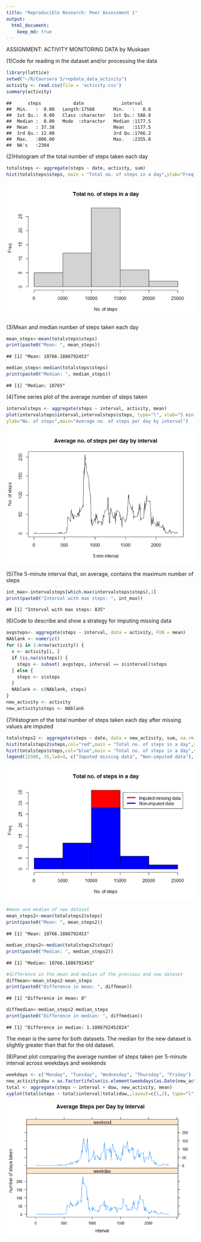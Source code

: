 ```yaml
---
title: "Reproducible Research: Peer Assessment 1"
output: 
  html_document:
    keep_md: true
---
```


ASSIGNMENT: ACTIVITY MONITORING DATA by Muskaan

(1)Code for reading in the dataset and/or processing the data


```r
library(lattice)
setwd("~/R/Coursera 5/repdata_data_activity")
activity <- read.csv(file = 'activity.csv')
summary(activity)
```

```
##      steps            date              interval     
##  Min.   :  0.00   Length:17568       Min.   :   0.0  
##  1st Qu.:  0.00   Class :character   1st Qu.: 588.8  
##  Median :  0.00   Mode  :character   Median :1177.5  
##  Mean   : 37.38                      Mean   :1177.5  
##  3rd Qu.: 12.00                      3rd Qu.:1766.2  
##  Max.   :806.00                      Max.   :2355.0  
##  NA's   :2304
```


(2)Histogram of the total number of steps taken each day

```r
totalsteps <- aggregate(steps ~ date, activity, sum)
hist(totalsteps$steps, main = "Total no. of steps in a day",ylab="Freq.",xlab="No. of steps")
```

![](PA1_template_files/figure-html/unnamed-chunk-2-1.png)<!-- -->

(3)Mean and median number of steps taken each day

```r
mean_steps<-mean(totalsteps$steps)
print(paste0("Mean: ", mean_steps))
```

```
## [1] "Mean: 10766.1886792453"
```

```r
median_steps<-median(totalsteps$steps)
print(paste0("Median: ", median_steps))
```

```
## [1] "Median: 10765"
```

(4)Time series plot of the average number of steps taken

```r
intervalsteps <- aggregate(steps ~ interval, activity, mean)
plot(intervalsteps$interval,intervalsteps$steps, type="l", xlab="5 min interval", 
ylab="No. of steps",main="Average no. of steps per day by interval")
```

![](PA1_template_files/figure-html/unnamed-chunk-4-1.png)<!-- -->

(5)The 5-minute interval that, on average, contains the maximum number of steps

```r
int_max<-intervalsteps[which.max(intervalsteps$steps),1]
print(paste0("Interval with max steps: ", int_max))
```

```
## [1] "Interval with max steps: 835"
```
(6)Code to describe and show a strategy for imputing missing data

```r
avgsteps<- aggregate(steps ~ interval, data = activity, FUN = mean)
NAblank <- numeric()
for (i in 1:nrow(activity)) {
  s <- activity[i, ]
  if (is.na(s$steps)) {
    steps <- subset( avgsteps, interval == s$interval)$steps
  } else {
    steps <- s$steps
  }
  NAblank <- c(NAblank, steps)
}
new_activity <- activity
new_activity$steps <- NAblank
```

(7)Histogram of the total number of steps taken each day after missing values are imputed

```r
totalsteps2 <- aggregate(steps ~ date, data = new_activity, sum, na.rm = TRUE)
hist(totalsteps2$steps,col="red",main = "Total no. of steps in a day",ylab="Freq.",xlab="No. of steps")
hist(totalsteps$steps,col="blue",main = "Total no. of steps in a day",ylab="Freq.",xlab="No. of steps", add=T)
legend(15500, 35,lwd=4, c("Imputed missing data", "Non-imputed data"), col=c("red", "blue"))
```

![](PA1_template_files/figure-html/unnamed-chunk-7-1.png)<!-- -->

```r
#mean and median of new dataset
mean_steps2<-mean(totalsteps2$steps)
print(paste0("Mean: ", mean_steps2))
```

```
## [1] "Mean: 10766.1886792453"
```

```r
median_steps2<-median(totalsteps2$steps)
print(paste0("Median: ", median_steps2))
```

```
## [1] "Median: 10766.1886792453"
```

```r
#difference in the mean and median of the previous and new dataset  
diffmean<-mean_steps2-mean_steps
print(paste0("Difference in mean: ", diffmean))
```

```
## [1] "Difference in mean: 0"
```

```r
diffmedian<-median_steps2-median_steps
print(paste0("Difference in median: ", diffmedian))
```

```
## [1] "Difference in median: 1.1886792452824"
```
The mean is the same for both datasets.
The median for the new dataset is slightly greater than that for the old dataset.

(8)Panel plot comparing the average number of steps taken per 5-minute interval across weekdays and weekends

```r
weekdays <- c("Monday", "Tuesday", "Wednesday", "Thursday", "Friday")
new_activity$dow = as.factor(ifelse(is.element(weekdays(as.Date(new_activity$date)),weekdays), "weekday", "weekend"))
total <- aggregate(steps ~ interval + dow, new_activity, mean)
xyplot(total$steps ~ total$interval|total$dow,,layout=c(1,2), type="l", main="Average Steps per Day by Interval",xlab="interval", ylab="number of steps taken")
```

![](PA1_template_files/figure-html/unnamed-chunk-8-1.png)<!-- -->

